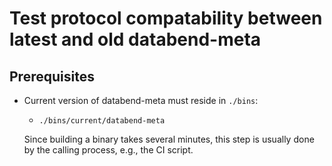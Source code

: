 # Test protocol compatability between latest and old databend-meta

## Prerequisites

- Current version of databend-meta must reside in `./bins`:
    - `./bins/current/databend-meta`

    Since building a binary takes several minutes,
    this step is usually done by the calling process, e.g., the CI script.